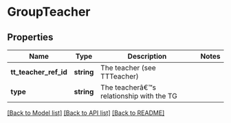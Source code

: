 # GroupTeacher

## Properties
Name | Type | Description | Notes
------------ | ------------- | ------------- | -------------
**tt_teacher_ref_id** | **string** | The teacher (see TTTeacher) | 
**type** | **string** | The teacherâ€™s relationship with the TG | 

[[Back to Model list]](../README.md#documentation-for-models) [[Back to API list]](../README.md#documentation-for-api-endpoints) [[Back to README]](../README.md)


